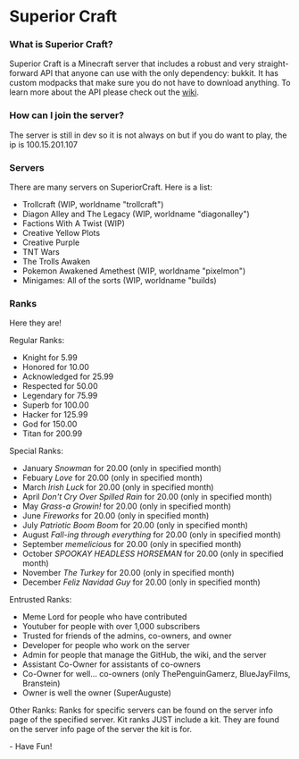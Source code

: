 # Superior Craft

### What is Superior Craft?
Superior Craft is a Minecraft server that includes a robust and very straight-forward API that anyone can use with the only dependency: bukkit. It has custom modpacks that make sure you do not have to download anything. To learn more about the API please check out the [wiki](https://github.com/ThePenguinGamerzGitHub/SuperiorCraft/wiki).

### How can I join the server?
The server is still in dev so it is not always on but if you do want to play, the ip is 100.15.201.107

### Servers
There are many servers on SuperiorCraft. Here is a list:
- Trollcraft (WIP, worldname "trollcraft")
- Diagon Alley and The Legacy (WIP, worldname "diagonalley")
- Factions With A Twist (WIP)
- Creative Yellow Plots
- Creative Purple
- TNT Wars
- The Trolls Awaken
- Pokemon Awakened Amethest (WIP, worldname "pixelmon")
- Minigames: All of the sorts (WIP, worldname "builds)

### Ranks
Here they are!

Regular Ranks:
- Knight for 5.99
- Honored for 10.00
- Acknowledged for 25.99
- Respected for 50.00
- Legendary for 75.99
- Superb for 100.00
- Hacker for 125.99
- God for 150.00
- Titan for 200.99

Special Ranks:
- January *Snowman* for 20.00 (only in specified month)
- Febuary *Love* for 20.00 (only in specified month)
- March *Irish Luck* for 20.00 (only in specified month)
- April *Don't Cry Over Spilled Rain* for 20.00 (only in specified month)
- May *Grass-a Growin!* for 20.00 (only in specified month)
- June *Fireworks* for 20.00 (only in specified month)
- July *Patriotic Boom Boom* for 20.00 (only in specified month)
- August *Fall-ing through everything* for 20.00 (only in specified month)
- September *memelicious* for 20.00 (only in specified month)
- October *SPOOKAY HEADLESS HORSEMAN* for 20.00 (only in specified month)
- November *The Turkey* for 20.00 (only in specified month)
- December *Feliz Navidad Guy* for 20.00 (only in specified month)

Entrusted Ranks:
- Meme Lord for people who have contributed
- Youtuber for people with over 1,000 subscribers
- Trusted for friends of the admins, co-owners, and owner
- Developer for people who work on the server
- Admin for people that manage the GitHub, the wiki, and the server
- Assistant Co-Owner for assistants of co-owners
- Co-Owner for well... co-owners (only ThePenguinGamerz, BlueJayFilms, Branstein)
- Owner is well the owner (SuperAuguste)

Other Ranks:
Ranks for specific servers can be found on the server info page of the specified server.
Kit ranks JUST include a kit. They are found on the server info page of the server the kit is for.

\- Have Fun!
